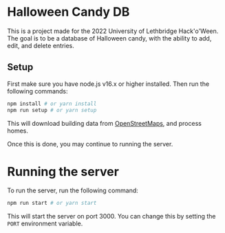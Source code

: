 # Halloween Candy DB

This is a project made for the 2022 University of Lethbridge Hack'o'Ween.
The goal is to be a database of Halloween candy, with the ability to add, edit, and delete entries.

## Setup
First make sure you have node.js v16.x or higher installed. Then run the following commands:
```sh
npm install # or yarn install
npm run setup # or yarn setup
```

This will download building data from [OpenStreetMaps](https://www.openstreetmap.org/), and process homes.

Once this is done, you may continue to running the server.

# Running the server
To run the server, run the following command:
```sh
npm run start # or yarn start
```

This will start the server on port 3000. You can change this by setting the `PORT` environment variable.